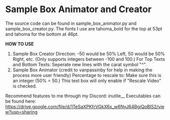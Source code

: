 # Sample Box Animator and Creator

The source code can be found in sample_box_animator.py and sample_box_creator.py. The fonts I use are tahoma_bold for the top at 53pt and tahoma for the bottom at 46pt.

**HOW TO USE**

1. Sample Box Creator
   Direction: -50 would be 50% Left, 50 would be 50% Right, etc. (Only supports integers between -100 and 100.)
   For Top Texts and Bottom Texts: Seperate new lines with the carat symbol "^".
2. Sample Box Animator (credit to vanpassinby for help in making the process more user friendly)
   Percentage to rescale to: Make sure this is an integer (50% = 50.) This text box will only enable if "Rescale Video" is checked.

Recommend features to me through my Discord: inutile\_\_
Executables can be found here: https://drive.google.com/file/d/1TeSaXPKfrVGkX6x_w6NyJ64BgiQqBlS2/view?usp=sharing
